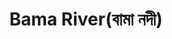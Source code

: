 ---
title: "Bama River(বামা নদী)"
title_bn: "বামা নদী"
description: "It originated from tangain and covered the area of bamabari,bamarpar etc.This river has a great historicalimportance."
---